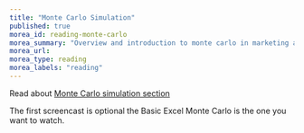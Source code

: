 ```yaml
---
title: "Monte Carlo Simulation"
published: true
morea_id: reading-monte-carlo
morea_summary: "Overview and introduction to monte carlo in marketing analytics"
morea_url: 
morea_type: reading
morea_labels: "reading"
---
```


Read about [Monte Carlo simulation section](https://www.superheuristics.com/marketing-analytics-using-excel/#t-1611047303337)

The first screencast is optional the Basic Excel Monte Carlo is the one you want to watch.
